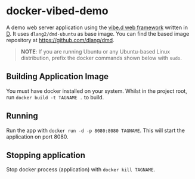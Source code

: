 # docker-vibed-demo

A demo web server application using the [vibe.d web framework](https://vibed.org) written in [D](https://dlang.org). It uses `dlang2/dmd-ubuntu` as base image. You can find the based image repository at https://github.com/dlang/dmd.

> **NOTE**: If you are running Ubuntu or any Ubuntu-based Linux distribution, prefix the docker commands shown below with `sudo`.

## Building Application Image
You must have docker installed on your system. Whilst in the project root, run `docker build -t TAGNAME .` to build. 

## Running
Run the app with `docker run -d -p 8080:8080 TAGNAME`. This will start the application on port 8080.

## Stopping application
Stop docker process (application) with `docker kill TAGNAME`.
